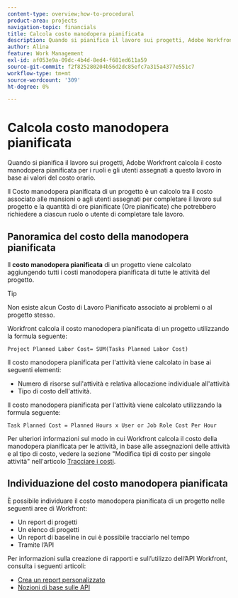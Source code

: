 ```yaml
---
content-type: overview;how-to-procedural
product-area: projects
navigation-topic: financials
title: Calcola costo manodopera pianificata
description: Quando si pianifica il lavoro sui progetti, Adobe Workfront calcola il costo manodopera pianificata per i ruoli e gli utenti assegnati a questo lavoro in base ai valori del costo orario.
author: Alina
feature: Work Management
exl-id: af053e9a-09dc-4b4d-8ed4-f681ed611a59
source-git-commit: f2f825280204b56d2dc85efc7a315a4377e551c7
workflow-type: tm+mt
source-wordcount: '309'
ht-degree: 0%

---
```


# Calcola costo manodopera pianificata

Quando si pianifica il lavoro sui progetti, Adobe Workfront calcola il costo manodopera pianificata per i ruoli e gli utenti assegnati a questo lavoro in base ai valori del costo orario.

Il Costo manodopera pianificata di un progetto è un calcolo tra il costo associato alle mansioni o agli utenti assegnati per completare il lavoro sul progetto e la quantità di ore pianificate (Ore pianificate) che potrebbero richiedere a ciascun ruolo o utente di completare tale lavoro.

## Panoramica del costo della manodopera pianificata

Il **costo manodopera pianificata** di un progetto viene calcolato aggiungendo tutti i costi manodopera pianificata di tutte le attività del progetto.

>[!TIP]
>
>Non esiste alcun Costo di Lavoro Pianificato associato ai problemi o al progetto stesso.

Workfront calcola il costo manodopera pianificata di un progetto utilizzando la formula seguente:

```
Project Planned Labor Cost= SUM(Tasks Planned Labor Cost)
```

Il costo manodopera pianificata per l&#39;attività viene calcolato in base ai seguenti elementi:

* Numero di risorse sull&#39;attività e relativa allocazione individuale all&#39;attività
* Tipo di costo dell&#39;attività.

Il costo manodopera pianificata per l&#39;attività viene calcolato utilizzando la formula seguente:

```
Task Planned Cost = Planned Hours x User or Job Role Cost Per Hour
```

Per ulteriori informazioni sul modo in cui Workfront calcola il costo della manodopera pianificata per le attività, in base alle assegnazioni delle attività e al tipo di costo, vedere la sezione &quot;Modifica tipi di costo per singole attività&quot; nell&#39;articolo [Tracciare i costi](../../../manage-work/projects/project-finances/track-costs.md).

## Individuazione del costo manodopera pianificata

È possibile individuare il costo manodopera pianificata di un progetto nelle seguenti aree di Workfront:

* Un report di progetti
* Un elenco di progetti
* Un report di baseline in cui è possibile tracciarlo nel tempo
* Tramite l’API

Per informazioni sulla creazione di rapporti e sull’utilizzo dell’API Workfront, consulta i seguenti articoli:

* [Crea un report personalizzato](../../../reports-and-dashboards/reports/creating-and-managing-reports/create-custom-report.md)
* [Nozioni di base sulle API](../../../wf-api/general/api-basics.md)
